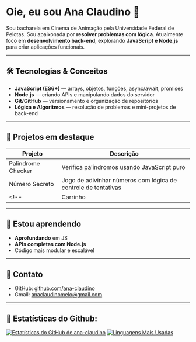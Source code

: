 # Oie, eu sou Ana Claudino 🌺

Sou bacharela em Cinema de Animação pela Universidade Federal de Pelotas. Sou apaixonada por **resolver problemas com lógica**. Atualmente foco em **desenvolvimento back-end**, explorando **JavaScript e Node.js** para criar aplicações funcionais.  

---

## 🛠 Tecnologias & Conceitos

- **JavaScript (ES6+)** — arrays, objetos, funções, async/await, promises  
- **Node.js** — criando APIs e manipulando dados do servidor  
- **Git/GitHub** — versionamento e organização de repositórios  
- **Lógica e Algoritmos** — resolução de problemas e mini-projetos de back-end  

---

## 📂 Projetos em destaque

| Projeto | Descrição |
|---------|-----------|
| Palindrome Checker | Verifica palíndromos usando JavaScript puro |
| Número Secreto    | Jogo de adivinhar números com lógica de controle de tentativas|
<!--| Carrinho          | Sistema de simulação de carrinho <br> manipulação de objetos e arrays |-->

---

## 🌺 Estou aprendendo

- **Aprofundando** em JS
- **APIs completas com Node.js**  
- Código mais modular e escalável
<!--- Integrar **bancos de dados** (MongoDB / PostgreSQL) -->

---

## 🌺 Contato 

- GitHub: [github.com/ana-claudino](https://github.com/ana-claudino)  
- Gmail: [anaclaudinomelo@gmail.com](anaclaudinomelo@gmail.com)

---

## 🌺 Estatísticas do Github:
[![Estatísticas do GitHub de ana-claudino](https://github-readme-stats.vercel.app/api?username=ana-claudino&layout=compact&theme=radical&hide_border=true)](https://github.com/anuraghazra/github-readme-stats)
[![Linguagens Mais Usadas](https://github-readme-stats.vercel.app/api/top-langs/?username=ana-claudino&layout=compact&theme=radical&hide_border=true)](https://github.com/anuraghazra/github-readme-stats)
